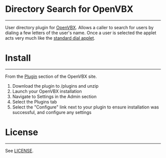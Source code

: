 # Directory Search for OpenVBX
-----------------------------
User directory plugin for [OpenVBX][1]. Allows a caller to 
search for users by dialing a few letters of the user's name. Once a user is
selected the applet acts very much like the 
[standard dial applet][2].

[1]: http://openvbx.org/
[2]: http://github.com/tjlytle/OpenVBX/tree/master/plugins/standard/applets/dial/

# Install
-----------------------------
From the [Plugin][3] section of the OpenVBX site.

1. Download the plugin to /plugins and unzip
2. Launch your OpenVBX installation
3. Navigate to Settings in the Admin section
4. Select the Plugins tab
5. Select the "Configure" link next to your plugin to ensure installation was successful, and configure any settings

[3]: http://openvbx.org/plugins/

# License
-----------------------------
See [LICENSE](http://github.com/tjlytle/OpenVBX-Directory/blob/master/LICENSE).
